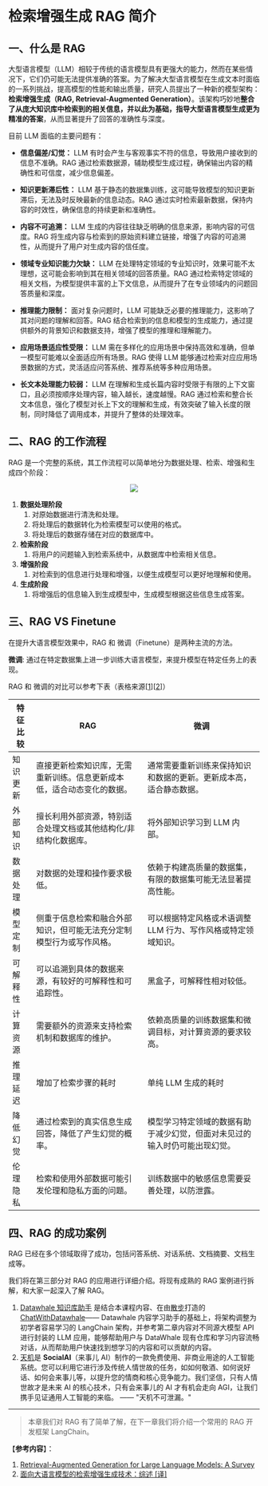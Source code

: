# 检索增强生成 RAG 简介

## 一、什么是 RAG

大型语言模型（LLM）相较于传统的语言模型具有更强大的能力，然而在某些情况下，它们仍可能无法提供准确的答案。为了解决大型语言模型在生成文本时面临的一系列挑战，提高模型的性能和输出质量，研究人员提出了一种新的模型架构：**检索增强生成（RAG, Retrieval-Augmented Generation）**。该架构巧妙地**整合了从庞大知识库中检索到的相关信息，并以此为基础，指导大型语言模型生成更为精准的答案**，从而显著提升了回答的准确性与深度。

目前 LLM 面临的主要问题有：

- **信息偏差/幻觉：** LLM 有时会产生与客观事实不符的信息，导致用户接收到的信息不准确。RAG 通过检索数据源，辅助模型生成过程，确保输出内容的精确性和可信度，减少信息偏差。

- **知识更新滞后性：** LLM 基于静态的数据集训练，这可能导致模型的知识更新滞后，无法及时反映最新的信息动态。RAG 通过实时检索最新数据，保持内容的时效性，确保信息的持续更新和准确性。

- **内容不可追溯：** LLM 生成的内容往往缺乏明确的信息来源，影响内容的可信度。RAG 将生成内容与检索到的原始资料建立链接，增强了内容的可追溯性，从而提升了用户对生成内容的信任度。

- **领域专业知识能力欠缺：** LLM 在处理特定领域的专业知识时，效果可能不太理想，这可能会影响到其在相关领域的回答质量。RAG 通过检索特定领域的相关文档，为模型提供丰富的上下文信息，从而提升了在专业领域内的问题回答质量和深度。

- **推理能力限制：** 面对复杂问题时，LLM 可能缺乏必要的推理能力，这影响了其对问题的理解和回答。RAG 结合检索到的信息和模型的生成能力，通过提供额外的背景知识和数据支持，增强了模型的推理和理解能力。

- **应用场景适应性受限：** LLM 需在多样化的应用场景中保持高效和准确，但单一模型可能难以全面适应所有场景。RAG 使得 LLM 能够通过检索对应应用场景数据的方式，灵活适应问答系统、推荐系统等多种应用场景。

- **长文本处理能力较弱：** LLM 在理解和生成长篇内容时受限于有限的上下文窗口，且必须按顺序处理内容，输入越长，速度越慢。RAG 通过检索和整合长文本信息，强化了模型对长上下文的理解和生成，有效突破了输入长度的限制，同时降低了调用成本，并提升了整体的处理效率。

## 二、RAG 的工作流程

RAG 是一个完整的系统，其工作流程可以简单地分为数据处理、检索、增强和生成四个阶段：

<div align=center>
<img src="../figures/C1-2-RAG.png">
</div>

1. **数据处理阶段**
   1. 对原始数据进行清洗和处理。
   2. 将处理后的数据转化为检索模型可以使用的格式。
   3. 将处理后的数据存储在对应的数据库中。
2. **检索阶段**
   1. 将用户的问题输入到检索系统中，从数据库中检索相关信息。
3. **增强阶段**
   1. 对检索到的信息进行处理和增强，以便生成模型可以更好地理解和使用。
4. **生成阶段**
   1. 将增强后的信息输入到生成模型中，生成模型根据这些信息生成答案。

## 三、RAG VS Finetune

在提升大语言模型效果中，RAG 和 微调（Finetune）是两种主流的方法。

**微调**: 通过在特定数据集上进一步训练大语言模型，来提升模型在特定任务上的表现。

RAG 和 微调的对比可以参考下表（表格来源[[1](https://arxiv.org/abs/2312.10997)][[2](https://baoyu.io/translations/ai-paper/2312.10997-retrieval-augmented-generation-for-large-language-models-a-survey)]）

| 特征比较 | RAG                                                                    | 微调                                                                       |
| -------- | ---------------------------------------------------------------------- | -------------------------------------------------------------------------- |
| 知识更新 | 直接更新检索知识库，无需重新训练。信息更新成本低，适合动态变化的数据。 | 通常需要重新训练来保持知识和数据的更新。更新成本高，适合静态数据。         |
| 外部知识 | 擅长利用外部资源，特别适合处理文档或其他结构化/非结构化数据库。        | 将外部知识学习到 LLM 内部。                                                |
| 数据处理 | 对数据的处理和操作要求极低。                                           | 依赖于构建高质量的数据集，有限的数据集可能无法显著提高性能。               |
| 模型定制 | 侧重于信息检索和融合外部知识，但可能无法充分定制模型行为或写作风格。   | 可以根据特定风格或术语调整 LLM 行为、写作风格或特定领域知识。              |
| 可解释性 | 可以追溯到具体的数据来源，有较好的可解释性和可追踪性。                 | 黑盒子，可解释性相对较低。                                                 |
| 计算资源 | 需要额外的资源来支持检索机制和数据库的维护。                           | 依赖高质量的训练数据集和微调目标，对计算资源的要求较高。                   |
| 推理延迟 | 增加了检索步骤的耗时                                                   | 单纯 LLM 生成的耗时                                                        |
| 降低幻觉 | 通过检索到的真实信息生成回答，降低了产生幻觉的概率。                   | 模型学习特定领域的数据有助于减少幻觉，但面对未见过的输入时仍可能出现幻觉。 |
| 伦理隐私 | 检索和使用外部数据可能引发伦理和隐私方面的问题。                       | 训练数据中的敏感信息需要妥善处理，以防泄露。                               |

## 四、RAG 的成功案例

RAG 已经在多个领域取得了成功，包括问答系统、对话系统、文档摘要、文档生成等。

我们将在第三部分对 RAG 的应用进行详细介绍。将现有成熟的 RAG 案例进行拆解，和大家一起深入了解 RAG。

1. [Datawhale 知识库助手](https://github.com/logan-zou/Chat_with_Datawhale_langchain) 是结合本课程内容、在由[散步](https://github.com/sanbuphy)打造的 [ChatWithDatawhale](https://github.com/sanbuphy/ChatWithDatawhale)—— Datawhale 内容学习助手的基础上，将架构调整为初学者容易学习的 LangChain 架构，并参考第二章内容对不同源大模型 API 进行封装的 LLM 应用，能够帮助用户与 DataWhale 现有仓库和学习内容流畅对话，从而帮助用户快速找到想学习的内容和可以贡献的内容。
2. [天机](https://github.com/SocialAI-tianji/Tianji)是 **SocialAI**（来事儿 AI）制作的一款免费使用、非商业用途的人工智能系统。您可以利用它进行涉及传统人情世故的任务，如如何敬酒、如何说好话、如何会来事儿等，以提升您的情商和核心竞争能力。我们坚信，只有人情世故才是未来 AI 的核心技术，只有会来事儿的 AI 才有机会走向 AGI，让我们携手见证通用人工智能的来临。 —— "天机不可泄漏。"

---

> 本章我们对 RAG 有了简单了解，在下一章我们将介绍一个常用的 RAG 开发框架 LangChain。

【**参考内容**】：

1. [Retrieval-Augmented Generation for Large Language Models: A Survey](https://arxiv.org/abs/2312.10997)
2. [面向大语言模型的检索增强生成技术：综述 [译]](https://baoyu.io/translations/ai-paper/2312.10997-retrieval-augmented-generation-for-large-language-models-a-survey)
